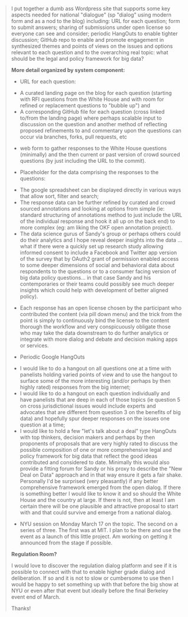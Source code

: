 > I put together a dumb ass Wordpress site that supports some key
> aspects needed for national "dialogue" (sp "dialog" using modern form
> and as a nod to the blog) including: URL for each question; form to
> submit answers; sharing of submissions under open license so everyone
> can see and consider; periodic HangOuts to enable tighter discussion;
> GitHub repo to enable and promote engagement in synthesized themes and
> points of views on the issues and options relevant to each question
> and to the overarching real topic: what should be the legal and policy
> framework for big data?
>
> **More detail organized by system component:**
>
> * URL for each question:
> - A curated landing page on the blog for each question (starting with
> RFI questions from the White House and with room for refined or
> replacement questions to "bubble up") and
> - A corresponding GitHub file for each question (cross linked to/from
> the landing page) where perhaps scalable input to discussion on the
> question and another method of reflecting proposed refinements to and
> commentary upon the questions can occur via branches, forks, pull
> requests, etc
>
> * web form to gather responses to the White House questions
> (minimally) and the then current or past version of crowd sourced
> questions (by just including the URL to the commit).
>
> * Placeholder for the data comprising the responses to the questions:
> - The google spreadsheet can be displayed directly in various ways
> that allow sort, filter and search;
> - The response data can be further refined by curated and crowd
> sourced annotations and looking at options from simple (ie: standard
> structuring of annotations method to just include the URL of the
> individual response and hook it all up on the back end) to more
> complex (eg: am liking the OKF open annotation project).
> - The data science gurus of Sandy's group or perhaps others could do
> their analytics and I hope reveal deeper insights into the data ...
> what if there were a quickly set up research study allowing informed
> consent to include a Facebook and Twitter app version of the survey
> that by OAuth2 grant of permission enabled access to some deeper
> dimensions of social and behavioral data about respondents to the
> questions or to a consumer facing version of big data policy
> questions... in that case Sandy and his contemporaries or their teams
> could possibly see much deeper insights which could help with
> development of better aligned policy).
>
> * Each response has an open license chosen by the participant who
> contributed the content (via pill down menu) and the trick from the
> point is simply to continuously bind the license to the content
> thorough the workflow and very conspicuously obligate those who may
> take the data downstream to do further analytics or integrate with
> more dialog and debate and decision making apps or services.
>
> * Periodic Google HangOuts
> - I would like to do a hangout on all questions one at a time with
> panelists holding varied points of view and to use the hangout to
> surface some of the more interesting (and/or perhaps by then highly
> rated) responses from the big internet;
> - I would like to do a hangout on each question individually and have
> panelists that are deep in each of those topics (ie question 5 on
> cross jurisdictional issues would include experts and advocates that
> are different from question 3 on the benefits of big data) and
> hopefully spur deeper responses on the issues one question at a time;
> - I would like to hold a few "let's talk about a deal" type HangOuts
> with top thinkers, decision makers and perhaps by then proponents of
> proposals that are very highly rated to discuss the possible
> composition of one or more comprehensive legal and policy framework
> for big data that reflect the good ideas contributed and considered to
> date. Minimally this would also provide a fitting forum for Sandy or
> his proxy to describe the "New Deal on Data" approach and in that way
> ensure it gets a fair shake. Personally I'd be surprised (very
> pleasantly) if any better comprehensive framework emerged from the
> open dialog. If there is something better I would like to know it and
> so should the White House and the country at large. If there is not,
> then at least I am certain there will be one plausible and attractive
> proposal to start with and that could survive and emerge from a
> national dialog.
>
> * NYU session on Monday March 17 on the topic. The second on a series
> of three. The first was at MIT. I plan to be there and use the event
> as a launch of this little project.  Am working on getting it
> announced from the stage if possible.
>
> **Regulation Room?**
>
> I would love to discover the regulation dialog platform and see if it
> is possible to connect with that to enable higher grade dialog and
> deliberation. If so and it is not to slow or cumbersome to use then I
> would be happy to set something up with that before the big show at
> NYU or even after that event but ideally before the final Berkeley
> event end of March.
>
> Thanks!
